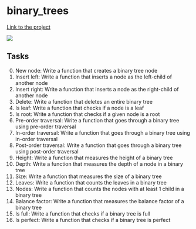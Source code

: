 # binary_trees
[Link to the project](https://intranet.hbtn.io/projects/270)

![](https://blog.penjee.com/wp-content/uploads/2015/11/binary-search-tree-sorted-array-animation.gif)

## Tasks
0. New node: Write a function that creates a binary tree node
1. Insert left: Write a function that inserts a node as the left-child of another node
2. Insert right: Write a function that inserts a node as the right-child of another node
3. Delete: Write a function that deletes an entire binary tree
4. Is leaf:  Write a function that checks if a node is a leaf
5. Is root:  Write a function that checks if a given node is a root
6. Pre-order traversal:  Write a function that goes through a binary tree using pre-order traversal
7. In-order traversal: Write a function that goes through a binary tree using in-order traversal
8. Post-order traversal: Write a function that goes through a binary tree using post-order traversal
9. Height: Write a function that measures the height of a binary tree
10. Depth:  Write a function that measures the depth of a node in a binary tree
11. Size: Write a function that measures the size of a binary tree
12. Leaves: Write a function that counts the leaves in a binary tree
13. Nodes:  Write a function that counts the nodes with at least 1 child in a binary tree
14. Balance factor: Write a function that measures the balance factor of a binary tree
15. Is full: Write a function that checks if a binary tree is full
16. Is perfect: Write a function that checks if a binary tree is perfect

